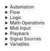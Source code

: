 <details>
<summary>Automation</summary>

+ [Animate](Nodes/Animate)
+ [Find Snapshot](Nodes/Find Snapshot)
+ [Get Mixer Parameter](Nodes/Get Mixer Parameter)
+ [Set Mixer Parameter](Nodes/Set Mixer Parameter)
+ [Transition To Snapshots](Nodes/Transition To Snapshots)

</details>

<details>
<summary>Flow</summary>

+ [Do If](Nodes/Do If)
+ [Do While](Nodes/Do While)
+ [If](Nodes/If)
+ [MIDI Channel Filter](Nodes/MIDI Channel Filter)
+ [MIDI Multi Filter](Nodes/MIDI Multi Filter)
+ [Pick Branch](Nodes/Pick Branch)
+ [Pick Random Branch](Nodes/Pick Random Branch)
+ [Pin](Nodes/Pin)
+ [Wait](Nodes/Wait)
+ [Wait For All](Nodes/Wait For All)
+ [Wait For Condition](Nodes/Wait For Condition)
+ [Wait For Event](Nodes/Wait For Event)
+ [Wait For Scene Load](Nodes/Wait For Scene Load)

</details>

<details>
<summary>Logic</summary>

+ [And](Nodes/And)
+ [Comparison](Nodes/Comparison)
+ [Not](Nodes/Not)
+ [Or](Nodes/Or)

</details>

<details>
<summary>Math Operations</summary>

+ [Add](Nodes/Add)
+ [Clamp](Nodes/Clamp)
+ [Divide](Nodes/Divide)
+ [Inverse Lerp](Nodes/Inverse Lerp)
+ [Lerp](Nodes/Lerp)
+ [Multiply](Nodes/Multiply)
+ [Random Number](Nodes/Random Number)
+ [Repeat](Nodes/Repeat)
+ [Subtract](Nodes/Subtract)

</details>

<details>
<summary>Midi Input</summary>

+ [Get Key](Nodes/Get Key)
+ [Get Knob](Nodes/Get Knob)
+ [MIDI Device](Nodes/MIDI Device)

</details>

<details>
<summary>Playback</summary>

+ [Audio Out](Nodes/Audio Out)
+ [Play](Nodes/Play)
+ [Sampler](Nodes/Sampler)
+ [Sub Graph](Nodes/Sub Graph)

</details>

<details>
<summary>Signal Sources</summary>

+ [Click Track](Nodes/Click Track)
+ [Event](Nodes/Event)
+ [Graph Inputs](Nodes/Graph Inputs)
+ [Trigger Event](Nodes/Trigger Event)

</details>

<details>
<summary>Variables</summary>

+ [Array](Nodes/Array)
+ [DSP Time](Nodes/DSP Time)
+ [Variable](Nodes/Variable)
+ [Write](Nodes/Write)
+ [Combine Event](Nodes/Combine Event)
+ [Split Event](Nodes/Split Event)
+ [Combine MIDI Data](Nodes/Combine MIDI Data)
+ [Split MIDI Data](Nodes/Split MIDI Data)
+ [Combine](Nodes/Combine)
+ [Split](Nodes/Split)

</details>

